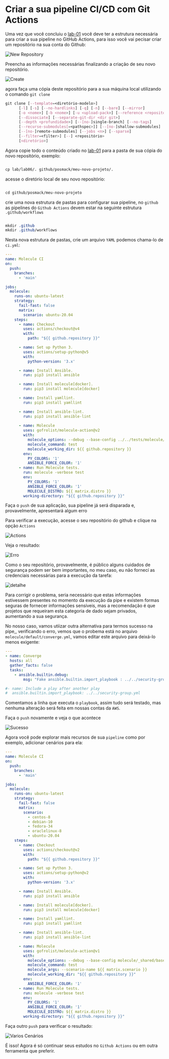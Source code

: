 Criar a sua pipeline CI/CD com Git Actions
===========================================

Uma vez que você concluiu o [lab-01](01-lab.md) você deve ter a estrutura necessária para criar a sua pipeline no GitHub Actions, para isso você vai pecisar criar um repositório na sua conta do Github:


![New Repository](../images/05-01-04.png)

Preencha as informações necessárias finalizando a criação de seu novo repositório.

![Create](../images/05-01-05.png)

agora faça uma cópia deste repositório para a sua máquina local utilizando o comando `git clone`

```css
git clone [--template=<diretório-modelo>]
	  [-l] [-s] [--no-hardlinks] [-q] [-n] [--bare] [--mirror]
	  [-o <nome>] [-b <nome>] [-u <upload-pack>] [--reference <repositório>]
	  [--dissociate] [--separate-git-dir <dir git>]
	  [--depth <profundidade>] [--[no-]single-branch] [--no-tags]
	  [--recurse-submodules[=<pathspec>]] [--[no-]shallow-submodules]
	  [--[no-]remote-submodules] [--jobs <n>] [--sparse]
	  [--filter=<filter>] [--] <repositório>
	  [<diretório>]
```
Agora copie todo o conteúdo criado no [lab-01](01-lab.md) para a pasta de sua cópia do novo repositório, exemplo:

```css

cp lab/lab06/. github/posmack/meu-novo-projeto/. 

```

acesse o diretório local de seu novo repositório:

```css

cd github/posmack/meu-novo-projeto

```

crie uma nova estrutura de pastas para configurar sua pipeline, no `github` as pipelines do `Github Actions` devem estar na seguinte estrutura `.github/workflows`

```css

mkdir .github
mkdir .github/workflows

```
Nesta nova estrutura de pastas, crie um arquivo `YAML` podemos chama-lo de `ci.yml`:

```yaml
---
name: Molecule CI
on:
  push:
    branches:
      - 'main'

jobs:
  molecule:
    runs-on: ubuntu-latest
    strategy:
      fail-fast: false
      matrix:
        scenario: ubuntu-20.04
    steps:
      - name: Checkout
        uses: actions/checkout@v4
        with:
          path: "${{ github.repository }}"

      - name: Set up Python 3.
        uses: actions/setup-python@v5
        with:
          python-version: '3.x'

      - name: Install Ansible.
        run: pip3 install ansible          

      - name: Install molecule[docker].
        run: pip3 install molecule[docker]

      - name: Install yamllint.
        run: pip3 install yamllint

      - name: Install ansible-lint.
        run: pip3 install ansible-lint                     
 
      - name: Molecule
        uses: gofrolist/molecule-action@v2
        with:
          molecule_options: --debug --base-config ../../tests/molecule/base.yml
          molecule_command: test
          molecule_working_dir: ${{ github.repository }}
        env:
          PY_COLORS: '1'
          ANSIBLE_FORCE_COLOR: '1'
      - name: Run Molecule tests.
        run: molecule -verbose test
        env:
          PY_COLORS: '1'
          ANSIBLE_FORCE_COLOR: '1'
          MOLECULE_DISTRO: ${{ matrix.distro }}
        working-directory: "${{ github.repository }}"          

```

Faça o `push` de sua aplicação, sua pipeline já será disparada e, provavelmente, apresentará algum erro

Para verificar a execução, acesse o seu repositório do github e clique na opção `Actions`

![Actions](../images/05-01-07.png)

Veja o resultado:

![Erro](../images/05-01-06.png)

Como o seu repositório, provavelmente, é público alguns cuidados de segurança podem ser bem importantes, no meu caso, eu não fornecí as credenciais necessárias para a execução da tarefa:

![detalhe](../images/05-01-08.png)

Para corrigir o problema, seria necessário que estas informações estivessem presentes no momento da execução da pipe e existem formas seguras de fornecer informações sensíveis, mas a recomendação é que projetos que requeiram esta categoria de dado sejam privados, aumentando a sua segurança.

No nosso caso, vamos utiizar outra alternativa para termos sucesso na pipe,, verificando o erro, vemos que o probema está no arquivo `molecule/default/converge.yml`, vamos editar este arquivo para deixá-lo menos exigente:

```yaml
---
- name: Converge
  hosts: all
  gather_facts: false
  tasks:
    - ansible.builtin.debug:
        msg: "Fake ansible.builtin.import_playbook : ../../security-group.yml"

#- name: Include a play after another play
#  ansible.builtin.import_playbook: ../../security-group.yml
```

Comentamos a linha que executa o `playbook`, assim tudo será testado, mas nenhuma alteração será feita em nossas contas da `AWS`. 

Faça o `push` novamente e veja o que acontece

![Sucesso](../images/05-01-09.png)

Agora você pode explorar mais recursos de sua `pipeline` como por exemplo, adicionar cenários para ela:

```yaml
---
name: Molecule CI
on:
  push:
    branches:
      - 'main'

jobs:
  molecule:
    runs-on: ubuntu-latest
    strategy:
      fail-fast: false
      matrix:
        scenario:
          - centos-8
          - debian-10
          - fedora-34
          - oraclelinux-8
          - ubuntu-20.04
    steps:
      - name: Checkout
        uses: actions/checkout@v2
        with:
          path: "${{ github.repository }}"

      - name: Set up Python 3.
        uses: actions/setup-python@v2
        with:
          python-version: '3.x'

      - name: Install Ansible.
        run: pip3 install ansible          

      - name: Install molecule[docker].
        run: pip3 install molecule[docker]

      - name: Install yamllint.
        run: pip3 install yamllint

      - name: Install ansible-lint.
        run: pip3 install ansible-lint                     

      - name: Molecule
        uses: gofrolist/molecule-action@v1
        with:
          molecule_options: --debug --base-config molecule/_shared/base.yml
          molecule_command: test
          molecule_args: --scenario-name ${{ matrix.scenario }}
          molecule_working_dir: "${{ github.repository }}"
        env:
          ANSIBLE_FORCE_COLOR: '1'
      - name: Run Molecule tests.
        run: molecule -verbose test
        env:
          PY_COLORS: '1'
          ANSIBLE_FORCE_COLOR: '1'
          MOLECULE_DISTRO: ${{ matrix.distro }}
        working-directory: "${{ github.repository }}"          
```

Faça outro `push` para verificar o resultado:

![Varios Cenários](../images/05-01-10.png)

É isso! Agora é só continuar seus estudos no `Github Actions` ou em outra ferramenta que preferir.
